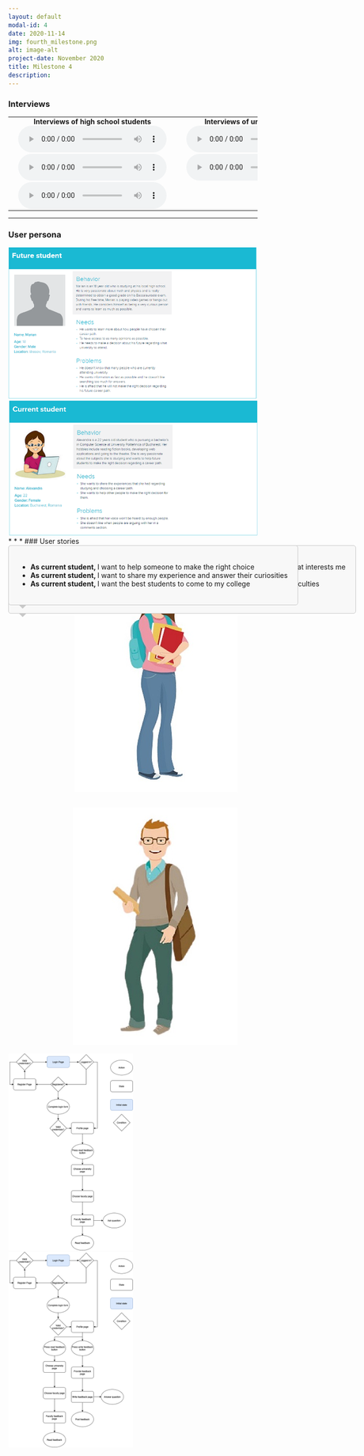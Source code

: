 ```yaml
---
layout: default
modal-id: 4
date: 2020-11-14
img: fourth_milestone.png
alt: image-alt
project-date: November 2020
title: Milestone 4
description:  
---
```

### Interviews

<table class="w3-table">
  <tbody>
    <tr>
        <th style="padding:0 20px 0 20px;">Interviews of high school students</th>
        <th style="padding:0 20px 0 20px;">Interviews of university students</th>
    </tr>
    <tr>
        <td style="padding:0 20px 0 20px;">
            <audio controls="">
                <source src="img/Highschool student-recording1.m4a" type="audio/mpeg">
                Your browser does not support the audio tag.
            </audio>
        </td>
        <td style="padding:0 20px 0 20px;">
            <audio controls="">
                <source src="img/University student-recording1.m4a" type="audio/mpeg">
                Your browser does not support the audio tag.
            </audio>
        </td>
    </tr>
    <tr>
        <td style="padding:0 20px 0 20px;">
            <audio controls="">
                <source src="img/Highschool student-recording2.m4a" type="audio/mpeg">
                Your browser does not support the audio tag.
            </audio>
        </td>
        <td style="padding:0 20px 0 20px;">
             <audio controls="">
                <source src="img/student.mp3" type="audio/mpeg">
                Your browser does not support the audio tag.
            </audio>
        </td>
    </tr>
    <tr>
        <td style="padding:0 20px 0 20px;">
            <audio controls="">
                <source src="img/Highschool student-recording3.m4a" type="audio/mpeg">
                Your browser does not support the audio tag.
            </audio>
        </td>
        <td style="padding:0 20px 0 20px;"></td>
    </tr>
    </tbody>
</table>

* * *
### User persona
<img width="870px" src="img/user_persona_1.PNG" style="align: left; padding:0 -20px 0 -20px;">
<img width="870px" src="img/user_persona_2.PNG" style="align: left; padding:0 -20px 0 -20px;">
* * *
### User stories

<div class="row">
    <div class="col-md-4" style="padding-left: 0px; padding-right: 0px;">
        <figure style="float: right;">
            <img src="img/university-student.jpg">
        </figure>
    </div>
    <div class="col-md-8" style="padding-right: 0px; padding-left: 0px;">
       <div style="background-color: #f8f8f8; border: 1px solid #c8c8c8; border-radius: 5px; padding: 20px;position: absolute; text-align: left;">
            <div style="border-style: solid; position: absolute; border-color: #c8c8c8 transparent transparent transparent;border-width: 8px 8px 0px 8px; bottom: -8px;"></div>
            <ul>
                <li>
                    <span style="font-weight:bold;">As future student, </span> 
                    <span>I want to see what current students think about the faculties that interests me</span> 
                </li>
                <li>
                    <span style="font-weight:bold;">As future student, </span> 
                    <span>I want to be able to ask current students questions</span> 
                </li>
                <li>
                    <span style="font-weight:bold;">As future student, </span> 
                    <span>I want to receive authorized answers from students of those faculties</span> 
                </li>
                <li>
                    <span style="font-weight:bold;">As future student, </span> 
                    <span>I want to be up to date with the new answers to the questions</span> 
                </li>
            </ul>
        </div>
    </div>
</div>

<div class="row">
    <div class="col-md-4" style="padding-left: 0px; padding-right: 0px;">
        <figure class="figure" style="float: right;">
            <img src="img/high-school-student.jpg">
        </figure>
    </div>
    <div class="col-md-8" style="padding-right: 0px; padding-left: 0px;">
        <div style="background-color: #f8f8f8; border: 1px solid #c8c8c8; border-radius: 5px; padding: 20px;position: absolute; text-align: left;">
            <div style="border-style: solid; position: absolute; border-color: #c8c8c8 transparent transparent transparent;border-width: 8px 8px 0px 8px; bottom: -8px;"></div>
            <ul>
                <li>
                    <span style="font-weight:bold;">As current student, </span>
                    <span>I want to help someone to make the right choice</span> 
                </li>
                    <li>
                    <span style="font-weight:bold;">As current student, </span>
                    <span>I want to share my experience and answer their curiosities</span> 
                </li>
                    <li>
                    <span style="font-weight:bold;">As current student, </span>
                    <span>I want the best students to come to my college</span> 
                </li>
            </ul>
        </div>
    </div>
</div>

* * *
### Use cases
* * *
### User flows
<div style="width=1200px;!">
    <img src="img/UserFlow-FutureStudent.png" style="align: left; padding:0 -20px 0 -20px;" width="50%">
    <img src="img/UserFlow-Student.png" style="align: left; padding:0 -20px 0 -20px;" width="50%">
</div>
